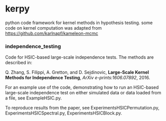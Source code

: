 # kerpy
python code framework for kernel methods in hypothesis testing. 
some code on kernel computation was adapted from https://github.com/karlnapf/kameleon-mcmc 


### independence_testing

Code for HSIC-based large-scale independence tests. The methods are described in:

Q. Zhang, S. Filippi, A. Gretton, and D. Sejdinovic, __Large-Scale Kernel Methods for Independence Testing__, _ArXiv e-prints:1606.07892_, 2016.

For an example use of the code, demonstrating how to run an HSIC-based large-scale independence test on either simulated data or data loaded from a file, see ExampleHSIC.py. 

To reproduce results from the paper, see ExperimentsHSICPermutation.py, ExperimentsHSICSpectral.py, ExperimentsHSICBlock.py. 
